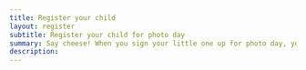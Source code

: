 ```yaml
---
title: Register your child
layout: register
subtitle: Register your child for photo day
summary: Say cheese! When you sign your little one up for photo day, you're giving Little Lens permission to take their picture and letting us know you're excited to see their adorable smile captured on camera. Every registered child will be photographed and get their own private gallery full of sweet, fun photos to choose from.
description:
---
```

